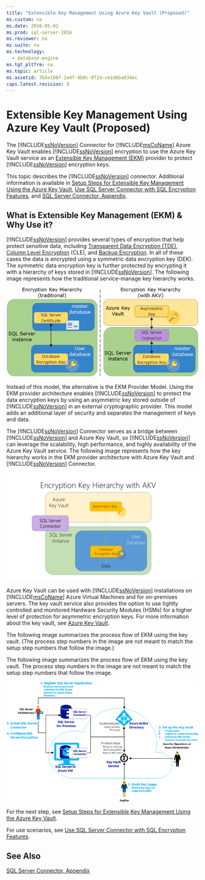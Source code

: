 ```yaml
---
title: "Extensible Key Management Using Azure Key Vault (Proposed)"
ms.custom: na
ms.date: 2016-05-02
ms.prod: sql-server-2016
ms.reviewer: na
ms.suite: na
ms.technology: 
  - database-engine
ms.tgt_pltfrm: na
ms.topic: article
ms.assetid: 7b5e186f-2e4f-4b0c-972d-ce1d6ba034ec
caps.latest.revision: 9
---
```

# Extensible Key Management Using Azure Key Vault (Proposed)
The [!INCLUDE[ssNoVersion](../../Topics/TopicNameContainA/tokens/ssNoVersion_md.md)] Connector for [!INCLUDE[msCoName](../../Topics/TopicNameContainA/tokens/msCoName_md.md)] Azure Key Vault enables [!INCLUDE[ssNoVersion](../../Topics/TopicNameContainA/tokens/ssNoVersion_md.md)] encryption to use the Azure Key Vault service as an [Extensible Key Management (EKM)](../../Topics/TopicNameNotContainA/Extensible-Key-Management--EKM-.md) provider to protect [!INCLUDE[ssNoVersion](../../Topics/TopicNameContainA/tokens/ssNoVersion_md.md)] encryption keys.  
  
 This topic describes the [!INCLUDE[ssNoVersion](../../Topics/TopicNameContainA/tokens/ssNoVersion_md.md)] connector. Additional information is available in [Setup Steps for Extensible Key Management Using the Azure Key Vault](../../Topics/TopicNameNotContainA/Setup-Steps-for-Extensible-Key-Management-Using-the-Azure-Key-Vault.md), [Use SQL Server Connector with SQL Encryption Features](../../Topics/TopicNameNotContainA/Use-SQL-Server-Connector-with-SQL-Encryption-Features.md), and [SQL Server Connector, Appendix](../../Topics/TopicNameNotContainA/SQL-Server-Connector--Appendix.md).  
  
##  <a name="Uses"></a> What is Extensible Key Management (EKM) & Why Use it?  
 [!INCLUDE[ssNoVersion](../../Topics/TopicNameContainA/tokens/ssNoVersion_md.md)] provides several types of encryption that help protect sensitive data, including [Transparent Data Encryption (TDE)](../../Topics/TopicNameNotContainA/Transparent-Data-Encryption--TDE-.md), [Column Level Encryption](assetId:///0be5626b-5a25-4d8c-9f44-7abbfccf816c) (CLE), and [Backup Encryption](../../Topics/TopicNameNotContainA/Backup-Encryption.md). In all of these cases the data is encrypted using a symmetric data encryption key (DEK). The symmetric data encryption key is further protected by encrypting it with a hierarchy of keys stored in [!INCLUDE[ssNoVersion](../../Topics/TopicNameContainA/tokens/ssNoVersion_md.md)]. The following image represents how the traditional service-manage key hierarchy works.  
  
 ![ekm&#45;key&#45;hierarchy&#45;traditional](../../Topics/TopicNameNotContainA/images/ekm-key-hierarchy-traditional.png "ekm-key-hierarchy-traditional")  
  
 Instead of this model, the alternative is the EKM Provider Model. Using the EKM provider architecture enables [!INCLUDE[ssNoVersion](../../Topics/TopicNameContainA/tokens/ssNoVersion_md.md)] to protect the data encryption keys by using an asymmetric key stored outside of [!INCLUDE[ssNoVersion](../../Topics/TopicNameContainA/tokens/ssNoVersion_md.md)] in an external cryptographic provider. This model adds an additional layer of security and separates the management of keys and data.  
  
 The [!INCLUDE[ssNoVersion](../../Topics/TopicNameContainA/tokens/ssNoVersion_md.md)] Connector serves as a bridge between [!INCLUDE[ssNoVersion](../../Topics/TopicNameContainA/tokens/ssNoVersion_md.md)] and Azure Key Vault, so [!INCLUDE[ssNoVersion](../../Topics/TopicNameContainA/tokens/ssNoVersion_md.md)] can leverage the scalability, high performance, and highly availability of the Azure Key Vault service. The following image represents how the key hierarchy works in the EKM provider architecture with Azure Key Vault and [!INCLUDE[ssNoVersion](../../Topics/TopicNameContainA/tokens/ssNoVersion_md.md)] Connector.  
  
 ![ekm&#45;key&#45;hierarchy&#45;with&#45;akv](../../Topics/TopicNameNotContainA/images/ekm-key-hierarchy-with-akv.jpg "ekm-key-hierarchy-with-akv")  
  
 Azure Key Vault can be used with [!INCLUDE[ssNoVersion](../../Topics/TopicNameContainA/tokens/ssNoVersion_md.md)] installations on [!INCLUDE[msCoName](../../Topics/TopicNameContainA/tokens/msCoName_md.md)] Azure Virtual Machines and for on-premises servers. The key vault service also provides the option to use tightly controlled and monitored Hardware Security Modules (HSMs) for a higher level of protection for asymmetric encryption keys. For more information about the key vault, see [Azure Key Vault](http://go.microsoft.com/fwlink/?LinkId=521401).  
  
 The following image summarizes the process flow of EKM using the key vault. (The process step numbers in the image are not meant to match the setup step numbers that follow the image.)  
  
 The following image summarizes the process flow of EKM using the key vault. The process step numbers in the image are not meant to match the setup step numbers that follow the image.  
  
 ![SQL Server EKM using the Azure Key Vault](../../Topics/TopicNameNotContainA/images/EKM_using_Azure_Key_Vault.png "EKM_using_Azure_Key_Vault")  
  
 For the next step, see [Setup Steps for Extensible Key Management Using the Azure Key Vault](../../Topics/TopicNameNotContainA/Setup-Steps-for-Extensible-Key-Management-Using-the-Azure-Key-Vault.md).  
  
 For use scenarios, see [Use SQL Server Connector with SQL Encryption Features](../../Topics/TopicNameNotContainA/Use-SQL-Server-Connector-with-SQL-Encryption-Features.md).  
  
## See Also  
 [SQL Server Connector, Appendix](../../Topics/TopicNameNotContainA/SQL-Server-Connector--Appendix.md)